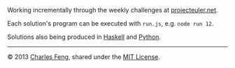 Working incrementally through the weekly challenges at [projecteuler.net](http://projecteuler.net/problems).

Each solution's program can be executed with `run.js`, e.g. `node run 12`.

Solutions also being produced in [Haskell](https://github.com/charlesfeng/euler.hs) and [Python](https://github.com/charlesfeng/euler.py).

---

© 2013 [Charles Feng](https://github.com/charlesfeng), shared under the [MIT License](http://www.opensource.org/licenses/mit).